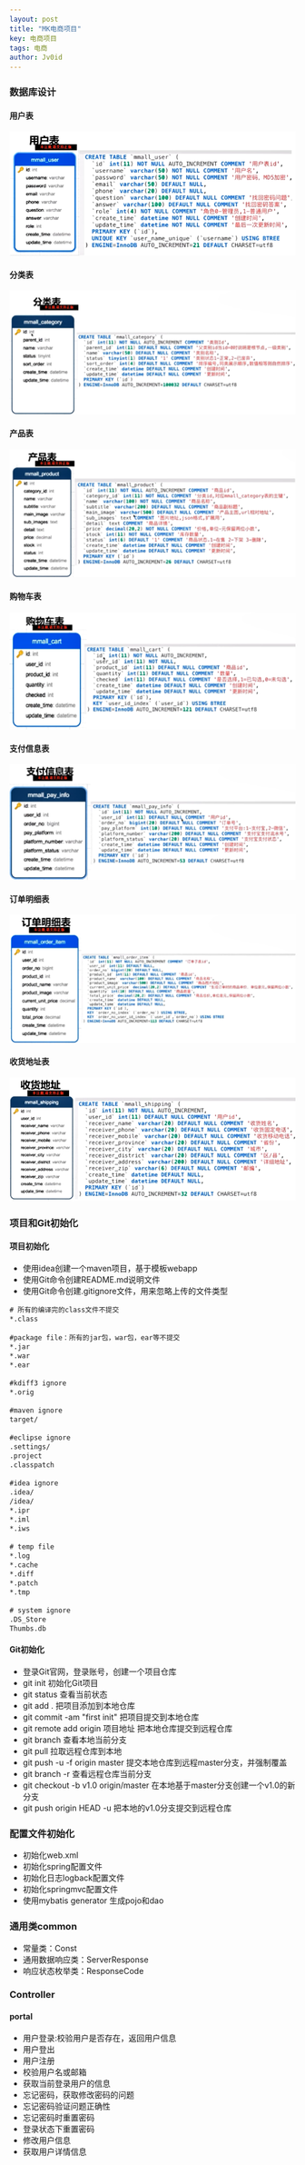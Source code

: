 ```yaml
---
layout: post
title: "MK电商项目"
key: 电商项目
tags: 电商
author: Jv0id
---
```





### 数据库设计



#### 用户表

![](https://raw.githubusercontent.com/jv0id/jv0id.github.io/master/images/dianshang/dianshangbiao1.png)

#### 分类表

![](https://raw.githubusercontent.com/jv0id/jv0id.github.io/master/images/dianshang/dianshangbiao2.png)

#### 产品表

![](https://raw.githubusercontent.com/jv0id/jv0id.github.io/master/images/dianshang/dianshangbiao3.png)

#### 购物车表

![](https://raw.githubusercontent.com/jv0id/jv0id.github.io/master/images/dianshang/dianshangbiao4.png)

#### 支付信息表

![](https://raw.githubusercontent.com/jv0id/jv0id.github.io/master/images/dianshang/dianshangbiao5.png)

#### 订单明细表

![](https://raw.githubusercontent.com/jv0id/jv0id.github.io/master/images/dianshang/dianshangbiao6.png)

#### 收货地址表

![](https://raw.githubusercontent.com/jv0id/jv0id.github.io/master/images/dianshang/dianshangbiao7.png)

### 项目和Git初始化

#### 项目初始化

- 使用idea创建一个maven项目，基于模板webapp
- 使用Git命令创建README.md说明文件
- 使用Git命令创建.gitignore文件，用来忽略上传的文件类型

```
# 所有的编译完的class文件不提交
*.class

#package file：所有的jar包，war包，ear等不提交
*.jar
*.war
*.ear

#kdiff3 ignore
*.orig

#maven ignore
target/

#eclipse ignore
.settings/
.project
.classpatch

#idea ignore
.idea/
/idea/
*.ipr
*.iml
*.iws

# temp file
*.log
*.cache
*.diff
*.patch
*.tmp

# system ignore
.DS_Store
Thumbs.db

```

#### Git初始化

- 登录Git官网，登录账号，创建一个项目仓库
- git init 初始化Git项目
- git status 查看当前状态
- git add .   把项目添加到本地仓库
- git commit -am "first init"   把项目提交到本地仓库
- git remote add origin 项目地址         把本地仓库提交到远程仓库
- git branch    查看本地当前分支
- git pull 拉取远程仓库到本地
- git push -u -f origin master   提交本地仓库到远程master分支，并强制覆盖
- git branch -r   查看远程仓库当前分支
- git checkout -b v1.0 origin/master    在本地基于master分支创建一个v1.0的新分支
- git push origin HEAD -u     把本地的v1.0分支提交到远程仓库



### 配置文件初始化

- 初始化web.xml
- 初始化spring配置文件
- 初始化日志logback配置文件
- 初始化springmvc配置文件
- 使用mybatis generator 生成pojo和dao

### 通用类common

- 常量类：Const
- 通用数据响应类：ServerResponse
- 响应状态枚举类：ResponseCode

### Controller

#### portal

- 用户登录:校验用户是否存在，返回用户信息
- 用户登出
- 用户注册
- 校验用户名或邮箱
- 获取当前登录用户的信息
- 忘记密码，获取修改密码的问题
- 忘记密码验证问题正确性
- 忘记密码时重置密码
- 登录状态下重置密码
- 修改用户信息
- 获取用户详情信息
